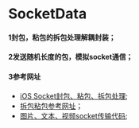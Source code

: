 # SocketData
#### 1封包，粘包的拆包处理解耦封装；
#### 2发送随机长度的包，模拟socket通信；
#### 3参考网址
* [iOS Socket封包、粘包、拆包处理](https://www.jianshu.com/p/9ea0f0c84990);
* [拆包粘包参考网址](https://www.jianshu.com/p/1d290fd22595)；
* [图片、文本、视频socket传输代码](https://github.com/TeeMoYan/Socket-);



